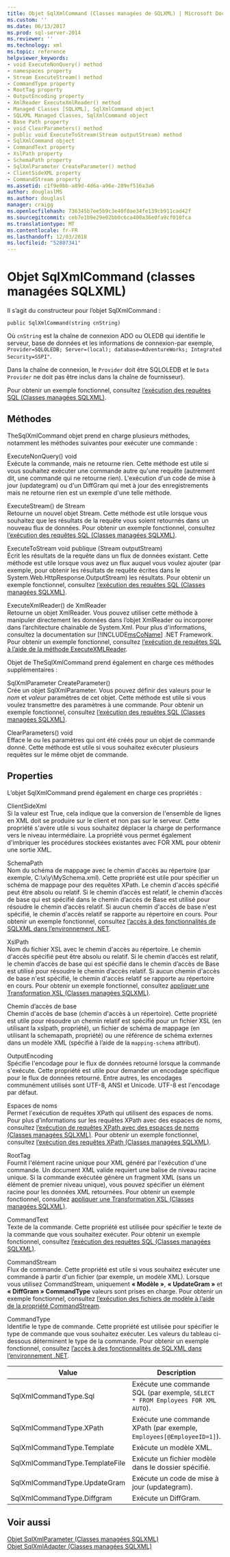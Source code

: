 ```yaml
---
title: Objet SqlXmlCommand (Classes managées de SQLXML) | Microsoft Docs
ms.custom: ''
ms.date: 06/13/2017
ms.prod: sql-server-2014
ms.reviewer: ''
ms.technology: xml
ms.topic: reference
helpviewer_keywords:
- void ExecuteNonQuery() method
- namespaces property
- Stream ExecuteStream() method
- CommandType property
- RootTag property
- OutputEncoding property
- XmlReader ExecuteXmlReader() method
- Managed Classes [SQLXML], SqlXmlCommand object
- SQLXML Managed Classes, SqlXmlCommand object
- Base Path property
- void ClearParameters() method
- public void ExecuteToStream(Stream outputStream) method
- SqlXmlCommand object
- CommandText property
- XslPath property
- SchemaPath property
- SqlXmlParameter CreateParameter() method
- ClientSideXML property
- CommandStream property
ms.assetid: c1f9e0bb-a89d-4d6a-a96e-289ef516a3a6
author: douglaslMS
ms.author: douglasl
manager: craigg
ms.openlocfilehash: 736345b7ee5b9c3e40f0ae34fe139cb911cad42f
ms.sourcegitcommit: ceb7e1b9e29e02bb0c6ca400a36e0fa9cf010fca
ms.translationtype: MT
ms.contentlocale: fr-FR
ms.lasthandoff: 12/03/2018
ms.locfileid: "52807341"
---
```

# <a name="sqlxmlcommand-object-sqlxml-managed-classes"></a>Objet SqlXmlCommand (classes managées SQLXML)
  Il s’agit du constructeur pour l’objet SqlXmlCommand :  
  
```  
public SqlXmlCommand(string cnString)  
```  
  
 Où `cnString` est la chaîne de connexion ADO ou OLEDB qui identifie le serveur, base de données et les informations de connexion-par exemple, `Provider=SQLOLEDB; Server=(local); database=AdventureWorks; Integrated Security=SSPI"`.  
  
 Dans la chaîne de connexion, le `Provider` doit être SQLOLEDB et le `Data Provider` ne doit pas être inclus dans la chaîne de fournisseur).  
  
 Pour obtenir un exemple fonctionnel, consultez [l’exécution des requêtes SQL &#40;Classes managées SQLXML&#41;](sqlxml-4-0-net-framework-support-managed-classes.md).  
  
## <a name="methods"></a>Méthodes  
 TheSqlXmlCommand objet prend en charge plusieurs méthodes, notamment les méthodes suivantes pour exécuter une commande :  
  
 ExecuteNonQuery() void  
 Exécute la commande, mais ne retourne rien. Cette méthode est utile si vous souhaitez exécuter une commande autre qu'une requête (autrement dit, une commande qui ne retourne rien). L'exécution d'un code de mise à jour (updategram) ou d'un DiffGram qui met à jour des enregistrements mais ne retourne rien est un exemple d'une telle méthode.  
  
 ExecuteStream() de Stream  
 Retourne un nouvel objet Stream. Cette méthode est utile lorsque vous souhaitez que les résultats de la requête vous soient retournés dans un nouveau flux de données. Pour obtenir un exemple fonctionnel, consultez [l’exécution des requêtes SQL &#40;Classes managées SQLXML&#41;](sqlxml-4-0-net-framework-support-managed-classes.md).  
  
 ExecuteToStream void publique (Stream outputStream)  
 Écrit les résultats de la requête dans un flux de données existant. Cette méthode est utile lorsque vous avez un flux auquel vous voulez ajouter (par exemple, pour obtenir les résultats de requête écrites dans le System.Web.HttpResponse.OutputStream) les résultats. Pour obtenir un exemple fonctionnel, consultez [l’exécution des requêtes SQL &#40;Classes managées SQLXML&#41;](sqlxml-4-0-net-framework-support-managed-classes.md).  
  
 ExecuteXmlReader() de XmlReader  
 Retourne un objet XmlReader. Vous pouvez utiliser cette méthode à manipuler directement les données dans l’objet XmlReader ou incorporer dans l’architecture chainable de System.Xml. Pour plus d'informations, consultez la documentation sur [!INCLUDE[msCoName](../../../includes/msconame-md.md)] .NET Framework. Pour obtenir un exemple fonctionnel, consultez [l’exécution de requêtes SQL à l’aide de la méthode ExecuteXMLReader](executing-sql-queries-by-using-the-executexmlreader-method.md).  
  
 Objet de TheSqlXmlCommand prend également en charge ces méthodes supplémentaires :  
  
 SqlXmlParameter CreateParameter()  
 Crée un objet SqlXmlParameter. Vous pouvez définir des valeurs pour le *nom* et *valeur* paramètres de cet objet. Cette méthode est utile si vous voulez transmettre des paramètres à une commande. Pour obtenir un exemple fonctionnel, consultez [l’exécution des requêtes SQL &#40;Classes managées SQLXML&#41;](sqlxml-4-0-net-framework-support-managed-classes.md).  
  
 ClearParameters() void  
 Efface le ou les paramètres qui ont été créés pour un objet de commande donné. Cette méthode est utile si vous souhaitez exécuter plusieurs requêtes sur le même objet de commande.  
  
## <a name="properties"></a>Properties  
 L’objet SqlXmlCommand prend également en charge ces propriétés :  
  
 ClientSideXml  
 Si la valeur est True, cela indique que la conversion de l'ensemble de lignes en XML doit se produire sur le client et non pas sur le serveur. Cette propriété s'avère utile si vous souhaitez déplacer la charge de performance vers le niveau intermédiaire. La propriété vous permet également d'imbriquer les procédures stockées existantes avec FOR XML pour obtenir une sortie XML.  
  
 SchemaPath  
 Nom du schéma de mappage avec le chemin d'accès au répertoire (par exemple, C:\x\y\MySchema.xml). Cette propriété est utile pour spécifier un schéma de mappage pour des requêtes XPath. Le chemin d'accès spécifié peut être absolu ou relatif. Si le chemin d’accès est relatif, le chemin d’accès de base qui est spécifié dans le chemin d’accès de Base est utilisé pour résoudre le chemin d’accès relatif. Si aucun chemin d'accès de base n'est spécifié, le chemin d'accès relatif se rapporte au répertoire en cours. Pour obtenir un exemple fonctionnel, consultez [l’accès à des fonctionnalités de SQLXML dans l’environnement .NET](accessing-sqlxml-functionality-in-the-net-environment.md).  
  
 XslPath  
 Nom du fichier XSL avec le chemin d'accès au répertoire. Le chemin d'accès spécifié peut être absolu ou relatif. Si le chemin d’accès est relatif, le chemin d’accès de base qui est spécifié dans le chemin d’accès de Base est utilisé pour résoudre le chemin d’accès relatif. Si aucun chemin d'accès de base n'est spécifié, le chemin d'accès relatif se rapporte au répertoire en cours. Pour obtenir un exemple fonctionnel, consultez [appliquer une Transformation XSL &#40;Classes managées SQLXML&#41;](applying-an-xsl-transformation-sqlxml-managed-classes.md).  
  
 Chemin d’accès de base  
 Chemin d'accès de base (chemin d'accès à un répertoire). Cette propriété est utile pour résoudre un chemin relatif est spécifié pour un fichier XSL (en utilisant la xslpath, propriété), un fichier de schéma de mappage (en utilisant la schemapath, propriété) ou une référence de schéma externes dans un modèle XML (spécifié à l’aide de la `mapping-schema` attribut).  
  
 OutputEncoding  
 Spécifie l'encodage pour le flux de données retourné lorsque la commande s'exécute. Cette propriété est utile pour demander un encodage spécifique pour le flux de données retourné. Entre autres, les encodages communément utilisés sont UTF-8, ANSI et Unicode. UTF-8 est l'encodage par défaut.  
  
 Espaces de noms  
 Permet l'exécution de requêtes XPath qui utilisent des espaces de noms. Pour plus d’informations sur les requêtes XPath avec des espaces de noms, consultez [l’exécution de requêtes XPath avec des espaces de noms &#40;Classes managées SQLXML&#41;](executing-xpath-queries-with-namespaces-sqlxml-managed-classes.md). Pour obtenir un exemple fonctionnel, consultez [l’exécution des requêtes XPath &#40;Classes managées SQLXML&#41;](executing-xpath-queries-sqlxml-managed-classes.md).  
  
 RootTag  
 Fournit l'élément racine unique pour XML généré par l'exécution d'une commande. Un document XML valide requiert une balise de niveau racine unique. Si la commande exécutée génère un fragment XML (sans un élément de premier niveau unique), vous pouvez spécifier un élément racine pour les données XML retournées. Pour obtenir un exemple fonctionnel, consultez [appliquer une Transformation XSL &#40;Classes managées SQLXML&#41;](applying-an-xsl-transformation-sqlxml-managed-classes.md).  
  
 CommandText  
 Texte de la commande. Cette propriété est utilisée pour spécifier le texte de la commande que vous souhaitez exécuter. Pour obtenir un exemple fonctionnel, consultez [l’exécution des requêtes SQL &#40;Classes managées SQLXML&#41;](sqlxml-4-0-net-framework-support-managed-classes.md).  
  
 CommandStream  
 Flux de commande. Cette propriété est utile si vous souhaitez exécuter une commande à partir d'un fichier (par exemple, un modèle XML). Lorsque vous utilisez CommandStream, uniquement **« Modèle »**, **« UpdateGram »** et **« DiffGram » CommandType** valeurs sont prises en charge. Pour obtenir un exemple fonctionnel, consultez [l’exécution des fichiers de modèle à l’aide de la propriété CommandStream](executing-template-files-by-using-the-commandstream-property.md).  
  
 CommandType  
 Identifie le type de commande. Cette propriété est utilisée pour spécifier le type de commande que vous souhaitez exécuter. Les valeurs du tableau ci-dessous déterminent le type de la commande. Pour obtenir un exemple fonctionnel, consultez [l’accès à des fonctionnalités de SQLXML dans l’environnement .NET](accessing-sqlxml-functionality-in-the-net-environment.md).  
  
|Value|Description|  
|-----------|-----------------|  
|SqlXmlCommandType.Sql|Exécute une commande SQL (par exemple, `SELECT * FROM Employees FOR XML AUTO`).|  
|SqlXmlCommandType.XPath|Exécute une commande XPath (par exemple, `Employees[@EmployeeID=1]`).|  
|SqlXmlCommandType.Template|Exécute un modèle XML.|  
|SqlXmlCommandType.TemplateFile|Exécute un fichier modèle dans le dossier spécifié.|  
|SqlXmlCommandType.UpdateGram|Exécute un code de mise à jour (updategram).|  
|SqlXmlCommandType.Diffgram|Exécute un DiffGram.|  
  
## <a name="see-also"></a>Voir aussi  
 [Objet SqlXmlParameter &#40;Classes managées SQLXML&#41;](sqlxml-managed-classes-sqlxmlparameter-object.md)   
 [Objet SqlXmlAdapter &#40;Classes managées SQLXML&#41;](sqlxml-managed-classes-sqlxmladapter-object.md)  
  
  
